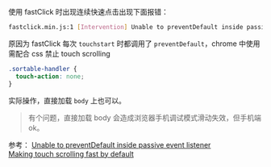 使用 fastClick 时出现连续快速点击出现下面报错：

```bash
fastclick.min.js:1 [Intervention] Unable to preventDefault inside passive event listener due to target being treated as passive. See https://www.chromestatus.com/features/5093566007214080
```

原因为 fastClick 每次 `touchstart` 时都调用了 `preventDefault`，chrome 中使用需配合 css 禁止 touch scrolling

```css
.sortable-handler { 
  touch-action: none;
}
```

实际操作，直接加载 `body` 上也可以。

> 有个问题，直接加载 body 会造成浏览器手机调试模式滑动失效，但手机端 ok。

参考：
[Unable to preventDefault inside passive event listener](https://stackoverflow.com/questions/42101723/unable-to-preventdefault-inside-passive-event-listener)   
[Making touch scrolling fast by default](https://developers.google.com/web/updates/2017/01/scrolling-intervention)

